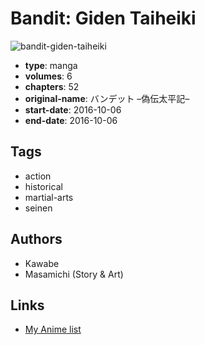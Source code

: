 # Bandit: Giden Taiheiki

![bandit-giden-taiheiki](https://cdn.myanimelist.net/images/manga/3/195799.jpg)

-   **type**: manga
-   **volumes**: 6
-   **chapters**: 52
-   **original-name**: バンデット –偽伝太平記–
-   **start-date**: 2016-10-06
-   **end-date**: 2016-10-06

## Tags

-   action
-   historical
-   martial-arts
-   seinen

## Authors

-   Kawabe
-   Masamichi (Story & Art)

## Links

-   [My Anime list](https://myanimelist.net/manga/106961/Bandit__Giden_Taiheiki)
